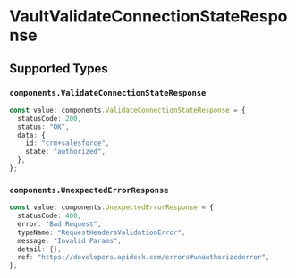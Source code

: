 # VaultValidateConnectionStateResponse


## Supported Types

### `components.ValidateConnectionStateResponse`

```typescript
const value: components.ValidateConnectionStateResponse = {
  statusCode: 200,
  status: "OK",
  data: {
    id: "crm+salesforce",
    state: "authorized",
  },
};
```

### `components.UnexpectedErrorResponse`

```typescript
const value: components.UnexpectedErrorResponse = {
  statusCode: 400,
  error: "Bad Request",
  typeName: "RequestHeadersValidationError",
  message: "Invalid Params",
  detail: {},
  ref: "https://developers.apideck.com/errors#unauthorizederror",
};
```

